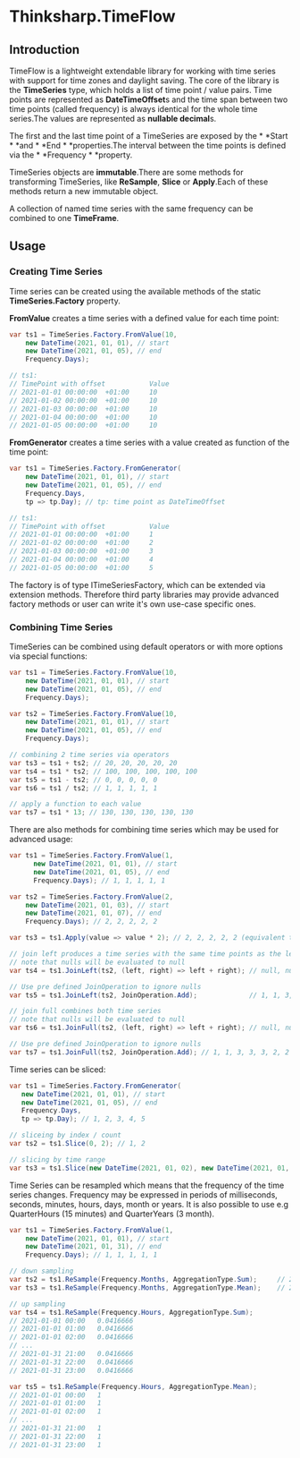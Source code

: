# Thinksharp.TimeFlow

## Introduction

TimeFlow is a lightweight extendable library for working with time series with support for time zones and daylight saving. The core of the library is the **TimeSeries** type, which holds a list of time point / value pairs. Time points are represented as **DateTimeOffset**s and the time span between two time points (called frequency) is always identical for the whole time series.The values are represented as **nullable decimal**s.

The first and the last time point of a TimeSeries are exposed by the * *Start * *and * *End * *properties.The interval between the time points is defined via the * *Frequency * *property.

TimeSeries objects are **immutable**.There are some methods for transforming TimeSeries, like **ReSample**, **Slice** or **Apply**.Each of these methods return a new immutable object.

A collection of named time series with the same frequency can be combined to one **TimeFrame**.

## Usage

### Creating Time Series

Time series can be created using the available methods of the static **TimeSeries.Factory** property.

**FromValue** creates a time series with a defined value for each time point:

```csharp
var ts1 = TimeSeries.Factory.FromValue(10,
    new DateTime(2021, 01, 01), // start
    new DateTime(2021, 01, 05), // end
    Frequency.Days);

// ts1:
// TimePoint with offset           Value
// 2021-01-01 00:00:00  +01:00     10
// 2021-01-02 00:00:00  +01:00     10
// 2021-01-03 00:00:00  +01:00     10
// 2021-01-04 00:00:00  +01:00     10
// 2021-01-05 00:00:00  +01:00     10
```

**FromGenerator** creates a time series with a value created as function of the time point:

```csharp
var ts1 = TimeSeries.Factory.FromGenerator(
    new DateTime(2021, 01, 01), // start
    new DateTime(2021, 01, 05), // end
    Frequency.Days,
    tp => tp.Day); // tp: time point as DateTimeOffset

// ts1:
// TimePoint with offset           Value
// 2021-01-01 00:00:00  +01:00     1
// 2021-01-02 00:00:00  +01:00     2
// 2021-01-03 00:00:00  +01:00     3
// 2021-01-04 00:00:00  +01:00     4
// 2021-01-05 00:00:00  +01:00     5
```

The factory is of type ITimeSeriesFactory, which can be extended via extension methods. Therefore third party libraries may provide advanced factory methods or user can write it's own use-case specific ones.


### Combining Time Series

TimeSeries can be combined using default operators or with more options via special functions:

```csharp
var ts1 = TimeSeries.Factory.FromValue(10,
    new DateTime(2021, 01, 01), // start
    new DateTime(2021, 01, 05), // end
    Frequency.Days);

var ts2 = TimeSeries.Factory.FromValue(10,
    new DateTime(2021, 01, 01), // start
    new DateTime(2021, 01, 05), // end
    Frequency.Days);

// combining 2 time series via operators
var ts3 = ts1 + ts2; // 20, 20, 20, 20, 20
var ts4 = ts1 * ts2; // 100, 100, 100, 100, 100
var ts5 = ts1 - ts2; // 0, 0, 0, 0, 0
var ts6 = ts1 / ts2; // 1, 1, 1, 1, 1

// apply a function to each value
var ts7 = ts1 * 13; // 130, 130, 130, 130, 130
```

There are also methods for combining time series which may be used for advanced usage:

```csharp
var ts1 = TimeSeries.Factory.FromValue(1,
      new DateTime(2021, 01, 01), // start
      new DateTime(2021, 01, 05), // end
      Frequency.Days); // 1, 1, 1, 1, 1

var ts2 = TimeSeries.Factory.FromValue(2,
    new DateTime(2021, 01, 03), // start
    new DateTime(2021, 01, 07), // end
    Frequency.Days); // 2, 2, 2, 2, 2

var ts3 = ts1.Apply(value => value * 2); // 2, 2, 2, 2, 2 (equivalent to ts1 * 2)

// join left produces a time series with the same time points as the left time series.
// note that nulls will be evaluated to null
var ts4 = ts1.JoinLeft(ts2, (left, right) => left + right); // null, null, 3, 3, 3

// Use pre defined JoinOperation to ignore nulls
var ts5 = ts1.JoinLeft(ts2, JoinOperation.Add);             // 1, 1, 3, 3, 3

// join full combines both time series
// note that nulls will be evaluated to null
var ts6 = ts1.JoinFull(ts2, (left, right) => left + right); // null, null, 3, 3, 3, null, null

// Use pre defined JoinOperation to ignore nulls
var ts7 = ts1.JoinFull(ts2, JoinOperation.Add); // 1, 1, 3, 3, 3, 2, 2 (equvalent to ts1 + ts2)
```

Time series can be sliced: 

```csharp
var ts1 = TimeSeries.Factory.FromGenerator(
   new DateTime(2021, 01, 01), // start
   new DateTime(2021, 01, 05), // end
   Frequency.Days,
   tp => tp.Day); // 1, 2, 3, 4, 5

// sliceing by index / count
var ts2 = ts1.Slice(0, 2); // 1, 2

// slicing by time range
var ts3 = ts1.Slice(new DateTime(2021, 01, 02), new DateTime(2021, 01, 04)); // 2, 3, 4
```

Time Series can be resampled which means that the frequency of the time series changes. Frequency may be expressed in periods of milliseconds, seconds, minutes, hours, days, month or years. It is also possible to use e.g QuarterHours (15 minutes) and QuarterYears (3 month).

```csharp
var ts1 = TimeSeries.Factory.FromValue(1,
    new DateTime(2021, 01, 01), // start
    new DateTime(2021, 01, 31), // end
    Frequency.Days); // 1, 1, 1, 1, 1

// down sampling
var ts2 = ts1.ReSample(Frequency.Months, AggregationType.Sum);     // 2021-01-01 00:00   31
var ts3 = ts1.ReSample(Frequency.Months, AggregationType.Mean);    // 2021-01-01 00:00   1

// up sampling
var ts4 = ts1.ReSample(Frequency.Hours, AggregationType.Sum);
// 2021-01-01 00:00   0.0416666
// 2021-01-01 01:00   0.0416666
// 2021-01-01 02:00   0.0416666
// ...
// 2021-01-31 21:00   0.0416666
// 2021-01-31 22:00   0.0416666
// 2021-01-31 23:00   0.0416666

var ts5 = ts1.ReSample(Frequency.Hours, AggregationType.Mean);
// 2021-01-01 00:00   1
// 2021-01-01 01:00   1
// 2021-01-01 02:00   1
// ...
// 2021-01-31 21:00   1
// 2021-01-31 22:00   1
// 2021-01-31 23:00   1
```
